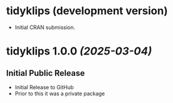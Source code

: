 # tidyklips (development version)

* Initial CRAN submission.

# tidyklips 1.0.0 _(2025-03-04)_

## Initial Public Release

* Initial Release to GitHub
* Prior to this it was a private package
